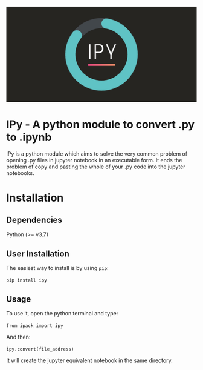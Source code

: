 ![image info](./pictures/ipy_banner.png)
# IPy - A python module to convert .py to .ipynb

IPy is a python module which aims to solve the very common problem of opening .py files in jupyter notebook in an executable form. It ends the problem of copy and pasting the whole of your .py code into the jupyter notebooks.

# Installation

## Dependencies

Python (>= v3.7)

## User Installation

The easiest way to install is by using `pip`:

`pip install ipy`

## Usage

To use it, open the python terminal and type:

`from ipack import ipy`

And then:

`ipy.convert(file_address)`

It will create the jupyter equivalent notebook in the same directory. 
